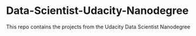 # Data-Scientist-Udacity-Nanodegree
This repo contains the projects from the Udacity Data Scientist Nanodegree
